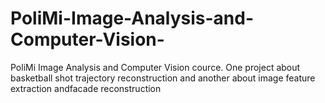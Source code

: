 # PoliMi-Image-Analysis-and-Computer-Vision-
PoliMi Image Analysis and Computer Vision cource. One project about basketball shot trajectory reconstruction and another about image feature extraction andfacade reconstruction
